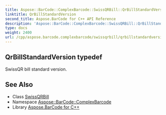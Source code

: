 ```yaml
---
title: Aspose::BarCode::ComplexBarcode::SwissQRBill::QrBillStandardVersion typedef
linktitle: QrBillStandardVersion
second_title: Aspose.BarCode for C++ API Reference
description: 'Aspose::BarCode::ComplexBarcode::SwissQRBill::QrBillStandardVersion typedef. SwissQR bill standard version in C++.'
type: docs
weight: 2400
url: /cpp/aspose.barcode.complexbarcode/swissqrbill/qrbillstandardversion/
---
```

## QrBillStandardVersion typedef


SwissQR bill standard version.

## See Also

* Class [SwissQRBill](../)
* Namespace [Aspose::BarCode::ComplexBarcode](../../)
* Library [Aspose.BarCode for C++](../../../)
